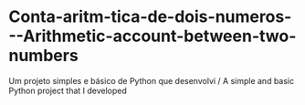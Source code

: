 # Conta-aritm-tica-de-dois-numeros---Arithmetic-account-between-two-numbers
Um projeto simples e básico de Python que desenvolvi / A simple and basic Python project that I developed
